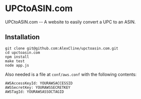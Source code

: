 UPCtoASIN.com
=============

UPCtoASIN.com -- A website to easily convert a UPC to an ASIN.

Installation
------------

    git clone git@github.com:AlexCline/upctoasin.com.git
    cd upctoasin.com
    npm install
    make test
    node app.js

Also needed is a file at `conf/aws.conf` with the following contents:

    AWSAccessKeyId: YOURAWSACCESSID
    AWSSecretKey: YOURAWSSECRETKEY
    AWSTagId: YOURAWSASSOCTAGID

